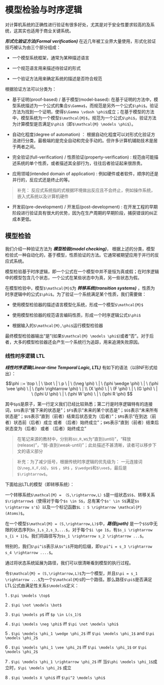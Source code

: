 # 模型检验与时序逻辑

对计算机系统的正确性进行验证有很多好处，尤其是对于安全性要求较高的及系统，这其实也适用于商业关键系统。

***形式化验证方法(Formal verification)*** 在近几年被工业界大量使用，形式化验证技巧被认为由三个部分组成：

- 一个模型系统框架，通常为某种描述语言

- 一个规范语言用来描述待验证的形式

- 一个验证方法用来确定系统的描述是否符合规范

根据验证方法可以分类为：

- 基于证明(proof-based) / 基于模型(model-based): 在基于证明的方法中，模型系统描述为一个公式的集合` $\Gamma$ `，而规范是另外一个公式` $\phi$ `。验证方法为找到一个证明，使得` $\Gamma \vdash \phi$ `成立；在基于模型的方法中，模型系统为一个模型` $\mathcal{M}$ `，规范为一个公式` $\phi$ `，验证方法为计算模型是否满足` $\phi$ `（即` $\mathcal{M} \models \phi$ `）。

- 自动化程度(degree of automation) ： 根据自动化程度可以对形式化验证方法进行分类，最极端的是完全自动和完全手动的。但许多计算机辅助技术是居于两者之间。

- 完全验证(full-verification) / 性质验证(property-verification) : 规范由可能描述系统的单个性质，或者描述其全部行为，往往后者验证起来很昂贵。

- 应用领域(intended domain of application) : 例如硬件或者软件，顺序的还是并行的，反应式还是终止的等。

> 补充： 反应式系统指的式根据环境做出反应且不会终止，例如操作系统，嵌入式系统以及计算机硬件

- 开发前(pre-development) / 开发后(post-development) : 在开发工程的早期阶段进行验证具有很大的优势，因为在生产周期的早期阶段，捕获错误的纠正成本更低。

## 模型检验

我们介绍一种验证方法为 ***模型检验(model checking)***， 根据上述的分类，模型检验式一种自动化的，基于模型，性质验证的方法。它通常被期望应用于并行的反应式系统。

模型检验基于时序逻辑，即一个公式在一个模型中并不是恒为真或假；在时序逻辑中的模型包含几个状态，一个公式在某些状态中为真，另一些状态为假。

在模型检验中，模型` $\mathcal{M}$ `为 ***转移系统(transition systems)*** ，性质为时序逻辑中的公式` $\phi$ `。为了验证一个系统满足某个性质，我们需要做：

- 使用模型检验器的描述语言模型化系统，形成一个模型` $\mathcal{M}$ `

- 使用模型检验器的规范语言编码性质，形成一个时序逻辑公式` $\phi$ `

- 根据输入的` $\mathcal{M},\phi$ `运行模型检验器

最终模型检验器输出“是”(如果` $\mathcal{M} \models \phi$ `)或者“否”。对于后者，大多的模型检验器还会产生一个系统行为追踪，用来追溯失败原因。

### 线性时序逻辑 LTL

***线性时序逻辑(Linear-time Temporal Logic, LTL)*** 有如下的语法（以BNF形式给出）： 

```math
\phi ::= \top \ | \ \bot \ | \ p \ | \ (\neg \phi) \ | \ (\phi \wedge \phi) \ | \ (\phi \vee \phi) \ | \ (\phi \rightarrow \phi) \ | \\ (X \phi) \ | \ (F \phi) \ | \ (G \phi) \ | \ (\phi U \phi) \ | \ (\phi W \phi) \ | \ (\phi R \phi) 
```

其中` $p$ `是原子，第一行定义我们已经比较熟悉；第二行是时序逻辑特有的连接词，` $X$ `表示“接下来的状态是”；` $F$ `表示“未来的某个状态是”；` $G$ `表示“未来所有状态是”；` $U$ `表示“直到（前者）结束后状态变为（后者）”；` $R$ `表示“在到达（前者）状态前（后者）成立 或者 （后者）始终成立”；` $W$ `表示“直到（前者）结束后状态变为（后者） 或者 （后者）始终成立”

> 在笔记来源的教材中，分别称` $U,R,W$ `为“直到(until)”，“释放(release)”，“弱-直到(weak-until)”；此处描述不甚清晰，读者可以移步下文的语义部分

> 补充：为了减少括号，根据传统时序逻辑的优先级为： 一元连接词(` $\neg,X,F,G$ `)，` $U$ ` ，` $R$ ` ，` $\wedge$ `和` $\vee$ `，最后是` $\rightarrow$ `。

下面给出LTL的模型（即转移系统）：

一个转移系统` $\mathcal{M} = （S,\rightarrow,L）$ `是一组状态` $S$ `、转移关系` $\rightarrow$ `（使得对于每个` $s \in S$ `，总有某个` $s' \in S$ `满足` $s \rightarrow s'$ `）以及一个标记函数` $L : S \rightarrow \mathcal{P}(Atoms)$ `。

在一个模型` $\mathcal{M} = (S,\rightarrow,L)$ `中，***路径(path)*** 是一个` $S$ `中无限的状态序列` $s_1,s_2,s_3,...$ `，对于每个` $i \ge 1$ `，有` $s_i \rightarrow s_{i + 1}$ `。我们将路径写为` $s_1 \rightarrow s_2 \rightarrow ...$ `。

特别的，我们` $\pi^i$ `表示从` $s^i$ `开始的后缀，即` $\pi^i = s_3 \rightarrow s_4 \rightarrow ....$ `。

通过将状态系统延展为路径，我们可以很清晰看到模型的执行过程。

令` $\mathcal{M} = (S,\rightarrow,L)$ `为一个模型，并且` $\pi = s_1 \rightarrow ...$ `为一个` $\mathcal{M}$ `的一个路径。那么路径` $\pi$ `是否满足LTL公式由满足性关系` $\models$ `定义：

1 . ` $\pi \models \top$ `

2 . ` $\pi \not \models \bot$ `

3 . ` $\pi \models p$ ` iff ` $p \in L(s_1)$ `

4 . ` $\pi \models \neg \phi$ ` iff ` $\pi \not \models \phi$ ` 

5 . ` $\pi \models \phi_1 \wedge \phi_2$ ` iff ` $\pi \models \phi_1$ ` and ` $\pi \models \phi_2$ `

6 . ` $\pi \models \phi_1 \vee \phi_2$ ` iff ` $\pi \models \phi_1$ ` or ` $\pi \models \phi_2$ `

7 . ` $\pi \models \phi_1 \rightarrow \phi_2$ ` iff 当` $\phi \models \phi_1$ `成立时，` $\pi \models \phi_2$ ` 成立

8 . ` $\pi \models X \phi$ ` iff ` $\pi^2 \models \phi$ `